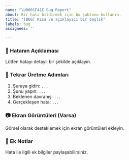 ```yaml
---
name: "\U0001F41E Bug Report"
about: Bir hata bildirmek için bu şablonu kullanın.
title: "[BUG] Kısa ve açıklayıcı bir başlık"
labels: bug
assignees: ''

---
```


### 🐛 Hatanın Açıklaması
Lütfen hatayı detaylı bir şekilde açıklayın.

### 🔄 Tekrar Üretme Adımları
1. Şuraya gidin: `...`
2. Şunu yapın: `...`
3. Beklenen davranış: `...`
4. Gerçekleşen hata: `...`

### 📷 Ekran Görüntüleri (Varsa)
Görsel olarak desteklemek için ekran görüntüleri ekleyin.

### 📝 Ek Notlar
Hata ile ilgili ek bilgiler paylaşabilirsiniz.
